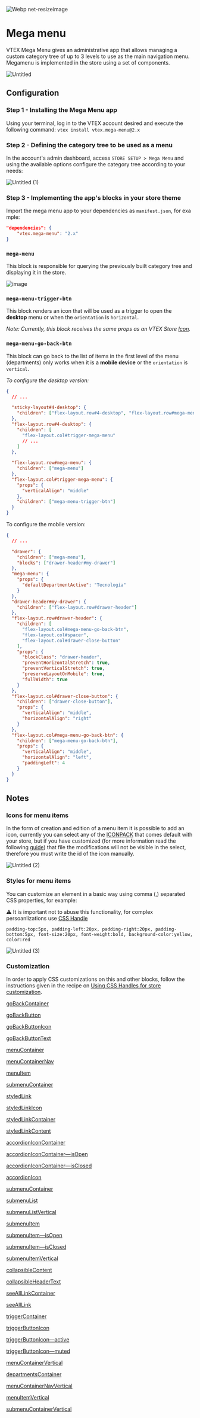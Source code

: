 
![Webp net-resizeimage](https://user-images.githubusercontent.com/8409481/127892715-9ba15881-84c3-4d2e-94ce-faf5d048b8fb.png)

# Mega menu

VTEX Mega Menu gives an administrative app that allows managing a custom category tree of up to 3 levels to use as the main navigation menu. Megamenu is implemented in the store using a set of components.

![Untitled](https://user-images.githubusercontent.com/8409481/127892762-b527d26c-a06e-4fd2-af3d-1030f027b5da.png)

## Configuration

### Step 1 - Installing the Mega Menu app

Using your terminal, log in to the  VTEX account desired and execute the following command:
 `vtex install vtex.mega-menu@2.x`
 
 
 ### Step 2 - Defining the category tree to be used as a menu
 
 In the account's admin dashboard, access `STORE SETUP > Mega Menu` and using the available options configure the category tree according to your needs:

![Untitled (1)](https://user-images.githubusercontent.com/8409481/127893270-4ad5e285-c6ff-4fac-ad98-b6ab5e6cfb05.png)


### Step 3 - Implementing the app's blocks in your store theme

Import the mega menu app to your dependencies as `manifest.json`, for example:

```json
"dependencies": {
	"vtex.mega-menu": "2.x"
}
```

### `mega-menu`

This block is responsible for querying the previously built category tree and displaying it in the store.

![image](https://user-images.githubusercontent.com/8409481/127893673-b8d41f6f-ce7b-4dad-b1a2-8cee69ddb760.png)

### `mega-menu-trigger-btn`

This block renders an icon that will be used as a trigger to open the **desktop** menu or when the `orientation` is `horizontal`.

*Note: Currently, this block receives the same props as an VTEX Store [Icon](https://github.com/vtex-apps/store-icons#props).*

### `mega-menu-go-back-btn`

This block can go back to the list of items in the first level of the menu (departments) only works when it is a **mobile device** or the `orientation` is `vertical`.

*To configure the desktop version:*

```json
{
  // ...

  "sticky-layout#4-desktop": {
    "children": ["flex-layout.row#4-desktop", "flex-layout.row#mega-menu"]
  },
  "flex-layout.row#4-desktop": {
    "children": [
      "flex-layout.col#trigger-mega-menu"
      // ...
    ]
  },

  "flex-layout.row#mega-menu": {
    "children": ["mega-menu"]
  },
  "flex-layout.col#trigger-mega-menu": {
    "props": {
      "verticalAlign": "middle"
    },
    "children": ["mega-menu-trigger-btn"]
  }
}
```

To configure the mobile version:


```json
{
  // ...

  "drawer": {
    "children": ["mega-menu"],
    "blocks": ["drawer-header#my-drawer"]
  },
  "mega-menu": {
    "props": {
      "defaultDepartmentActive": "Tecnología"
    }
  },
  "drawer-header#my-drawer": {
    "children": ["flex-layout.row#drawer-header"]
  },
  "flex-layout.row#drawer-header": {
    "children": [
      "flex-layout.col#mega-menu-go-back-btn",
      "flex-layout.col#spacer",
      "flex-layout.col#drawer-close-button"
    ],
    "props": {
      "blockClass": "drawer-header",
      "preventHorizontalStretch": true,
      "preventVerticalStretch": true,
      "preserveLayoutOnMobile": true,
      "fullWidth": true
    }
  },
  "flex-layout.col#drawer-close-button": {
    "children": ["drawer-close-button"],
    "props": {
      "verticalAlign": "middle",
      "horizontalAlign": "right"
    }
  },
  "flex-layout.col#mega-menu-go-back-btn": {
    "children": ["mega-menu-go-back-btn"],
    "props": {
      "verticalAlign": "middle",
      "horizontalAlign": "left",
      "paddingLeft": 4
    }
  }
}
```

## Notes

### Icons for menu items

In the form of creation and edition of a menu item it is possible to add an icon, currently you can select any of the [ICONPACK](https://github.com/vtex-apps/store-icons/blob/master/styles/iconpacks/iconpack.svg) that comes default with your store, but if you have customized (for more information read the following [guide](https://github.com/vtex-apps/store-icons/blob/master/docs/ICONPACK.md)) that file the modifications will not be visible in the select, therefore you must write the id of the icon manually.

![Untitled (2)](https://user-images.githubusercontent.com/8409481/127894173-eec17c8d-1653-40c3-b1f2-0945fa1613d6.png)

### Styles for menu items

You can customize an element in a basic way using comma (,) separated CSS properties, for example:

⚠️ It is important not to abuse this functionality, for complex persoanlizations use [CSS Handle](https://www.notion.so/Mega-menu-55955dfdca344ce7bdbc6d97ab2bcf1d)

`padding-top:5px,
padding-left:20px,
padding-right:20px,
padding-bottom:5px,
font-size:20px,
font-weight:bold,
background-color:yellow,
color:red`


![Untitled (3)](https://user-images.githubusercontent.com/8409481/127894825-581ceb22-e045-49d3-bc47-9795dc284000.png)


### Customization

In order to apply CSS customizations on this and other blocks, follow the instructions given in the recipe on [Using CSS Handles for store customization](https://vtex.io/docs/recipes/style/using-css-handles-for-store-customization).

[goBackContainer](https://www.notion.so/goBackContainer-60bbc158103e4e489041b621f35c01e1)

[goBackButton](https://www.notion.so/goBackButton-f99855f4527340808b7c78bba18a84e2)

[goBackButtonIcon](https://www.notion.so/goBackButtonIcon-6214c1ab25b04a8db5569ff78745774c)

[goBackButtonText](https://www.notion.so/goBackButtonText-09751d5fb3c94133b6a420fe2a32d6c7)

[menuContainer](https://www.notion.so/menuContainer-2f8e256ddd2647ccab9aeb214ddee276)

[menuContainerNav](https://www.notion.so/menuContainerNav-dbaf80689a124b94b50ae3640e0c4f36)

[menuItem](https://www.notion.so/menuItem-347d47eb67944988aea99edb9012a7de)

[submenuContainer](https://www.notion.so/submenuContainer-10157bb6e308489e999352f21344342e)

[styledLink](https://www.notion.so/styledLink-44887360c4994f1b83666e1d6b0f2fe9)

[styledLinkIcon](https://www.notion.so/styledLinkIcon-2e84405ed39a48f48e0621931234fa68)

[styledLinkContainer](https://www.notion.so/styledLinkContainer-a7f3b1c843344d04848d466cd3a181e6)

[styledLinkContent](https://www.notion.so/styledLinkContent-21e02c81b2ab4fe9a573ee3ed54b4fd9)

[accordionIconContainer](https://www.notion.so/accordionIconContainer-2f23fb42f8f0450084dcefa483c38c3b)

[accordionIconContainer—isOpen](https://www.notion.so/accordionIconContainer-isOpen-d5d646d05b464584933569a41af2cc47)

[accordionIconContainer—isClosed](https://www.notion.so/accordionIconContainer-isClosed-076eed1b4b9a43ac8e36bc2e9a1f7183)

[accordionIcon](https://www.notion.so/accordionIcon-946d33e42fc644c1a70592a916b9495d)

[submenuContainer](https://www.notion.so/submenuContainer-04b26fa63e35404ba73b5ce5818dc3cf)

[submenuList](https://www.notion.so/submenuList-35666968ea5d436388812ff9dc6b1e0b)

[submenuListVertical](https://www.notion.so/submenuListVertical-2089b4a1ee41462a8a7b4f91d49cb064)

[submenuItem](https://www.notion.so/submenuItem-c9e45ae4c7b346e091c7d520646251e7)

[submenuItem—isOpen](https://www.notion.so/submenuItem-isOpen-30bbe3da8c4b466d90fdf2422deb7f17)

[submenuItem—isClosed](https://www.notion.so/submenuItem-isClosed-2377dfd2bba943d4bb7ee681c543ddb5)

[submenuItemVertical](https://www.notion.so/submenuItemVertical-4faa3cab2cbf4a27b4bcaeaffc6d1489)

[collapsibleContent](https://www.notion.so/collapsibleContent-19eff4867a5342da89a50312e4a8773a)

[collapsibleHeaderText](https://www.notion.so/collapsibleHeaderText-47b5327aa8e54a61ada08c76e58cb97e)

[seeAllLinkContainer](https://www.notion.so/seeAllLinkContainer-f9b294c7ef694a01b72662ca42eca60f)

[seeAllLink](https://www.notion.so/seeAllLink-744a60c7de0a4e21ba468ca6fe422c08)

[triggerContainer](https://www.notion.so/triggerContainer-aa114505ddf94df285bf00a9b92903e1)

[triggerButtonIcon](https://www.notion.so/triggerButtonIcon-a3d3ee9b52a24a148bdb58c88c76e95a)

[triggerButtonIcon—active](https://www.notion.so/triggerButtonIcon-active-5afec405a8314a5bb1ecf426761a584b)

[triggerButtonIcon—muted](https://www.notion.so/triggerButtonIcon-muted-32a5857ed0304f87883668b56fe3eb52)

[menuContainerVertical](https://www.notion.so/menuContainerVertical-8d0621b14196450eb00a2be61b6f5061)

[departmentsContainer](https://www.notion.so/departmentsContainer-412dc761fa1043e886a8f43f40a458c1)

[menuContainerNavVertical](https://www.notion.so/menuContainerNavVertical-80e8f453cc974eb1a425bd91e7cbf845)

[menuItemVertical](https://www.notion.so/menuItemVertical-30fe55518266489ebdc45aa3fda4c87f)

[submenuContainerVertical](https://www.notion.so/submenuContainerVertical-4f7bd1fdd59a4cc489cd439630736263)



